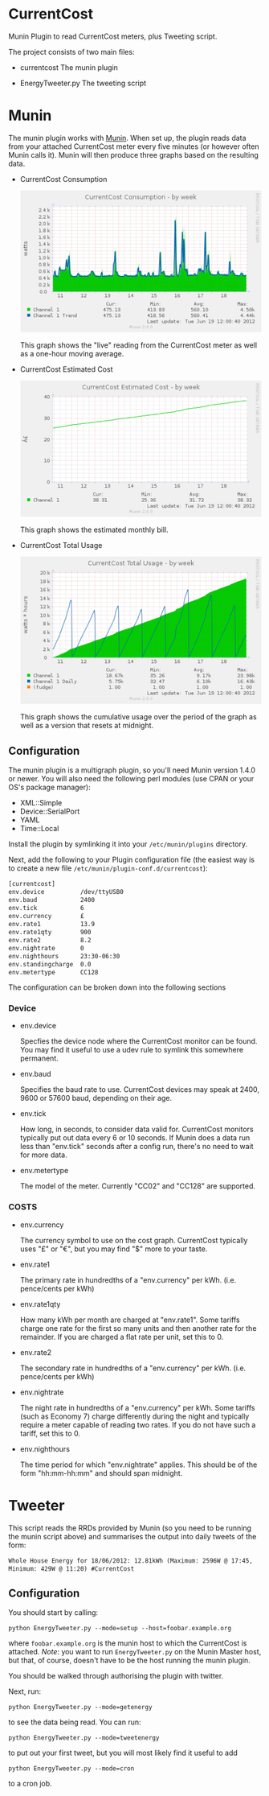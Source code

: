 CurrentCost
===========

Munin Plugin to read CurrentCost meters, plus Tweeting script.

The project consists of two main files:

* currentcost
  The munin plugin

* EnergyTweeter.py
  The tweeting script

Munin
=====

The munin plugin works with [Munin](http://munin-monitoring.org/). When set up, the plugin reads data from your attached CurrentCost meter every five minutes (or however often Munin calls it). Munin will then produce three graphs based on the resulting data.

* CurrentCost Consumption

  ![CurrentCost Consumption Weekly Graph](https://github.com/darac/CurrentCost/raw/master/images/currentcost-week.png)

  This graph shows the "live" reading from the CurrentCost meter as well as a one-hour moving average.

* CurrentCost Estimated Cost

  ![CurrentCost Estimated Cost Weekly Graph](https://github.com/darac/CurrentCost/raw/master/images/currentcost_cost-week.png)

  This graph shows the estimated monthly bill.

* CurrentCost Total Usage

  ![CurrentCost Total Usage Weekly Graph](https://github.com/darac/CurrentCost/raw/master/images/currentcost_cumulative-week.png)

  This graph shows the cumulative usage over the period of the graph as well as a version that resets at midnight.

Configuration
-------------

The munin plugin is a multigraph plugin, so you'll need Munin version 1.4.0 or newer. You will also need the following perl modules (use CPAN or your OS's package manager):

* XML::Simple
* Device::SerialPort
* YAML
* Time::Local

Install the plugin by symlinking it into your `/etc/munin/plugins` directory.

Next, add the following to your Plugin configuration file (the easiest way is to create a new file `/etc/munin/plugin-conf.d/currentcost`):

    [currentcost]
    env.device          /dev/ttyUSB0
    env.baud            2400
    env.tick            6
    env.currency        £
    env.rate1           13.9
    env.rate1qty        900
    env.rate2           8.2
    env.nightrate       0
    env.nighthours      23:30-06:30
    env.standingcharge  0.0
    env.metertype       CC128

The configuration can be broken down into the following sections

### Device

* env.device

   Specfies the device node where the CurrentCost monitor can be found. You may find it useful to use a udev rule to symlink this somewhere permanent.

* env.baud

  Specifies the baud rate to use. CurrentCost devices may speak at 2400, 9600 or 57600 baud, depending on their age.

* env.tick

  How long, in seconds, to consider data valid for. CurrentCost monitors typically put out data every 6 or 10 seconds. If Munin does a data run less than "env.tick" seconds after a config run, there's no need to wait for more data.

* env.metertype

  The model of the meter. Currently "CC02" and "CC128" are supported.

### COSTS

* env.currency

  The currency symbol to use on the cost graph. CurrentCost typically uses "£" or "€", but you may find "$" more to your taste.

* env.rate1

  The primary rate in hundredths of a "env.currency" per kWh. (i.e.  pence/cents per kWh)

* env.rate1qty

  How many kWh per month are charged at "env.rate1". Some tariffs charge one rate for the first so many units and then another rate for the remainder. If you are charged a flat rate per unit, set this to 0.

* env.rate2

  The secondary rate in hundredths of a "env.currency" per kWh. (i.e.  pence/cents per kWh)

* env.nightrate

  The night rate in hundredths of a "env.currency" per kWh. Some tariffs (such as Economy 7) charge differently during the night and typically require a meter capable of reading two rates. If you do not have such a tariff, set this to 0.

* env.nighthours

  The time period for which "env.nightrate" applies. This should be of the form "hh:mm-hh:mm" and should span midnight.


Tweeter
=======

This script reads the RRDs provided by Munin (so you need to be running the munin script above) and summarises the output into daily tweets of the form:

    Whole House Energy for 18/06/2012: 12.81kWh (Maximum: 2596W @ 17:45, Minimum: 429W @ 11:20) #CurrentCost

Configuration
-------------

You should start by calling:

    python EnergyTweeter.py --mode=setup --host=foobar.example.org

where `foobar.example.org` is the munin host to which the CurrentCost is attached. *Note*: you want to run `EnergyTweeter.py` on the Munin Master host, but that, of course, doesn't have to be the host running the munin plugin.

You should be walked through authorising the plugin with twitter.

Next, run:

    python EnergyTweeter.py --mode=getenergy

to see the data being read. You can run:

    python EnergyTweeter.py --mode=tweetenergy

to put out your first tweet, but you will most likely find it useful to add

    python EnergyTweeter.py --mode=cron

to a cron job.
